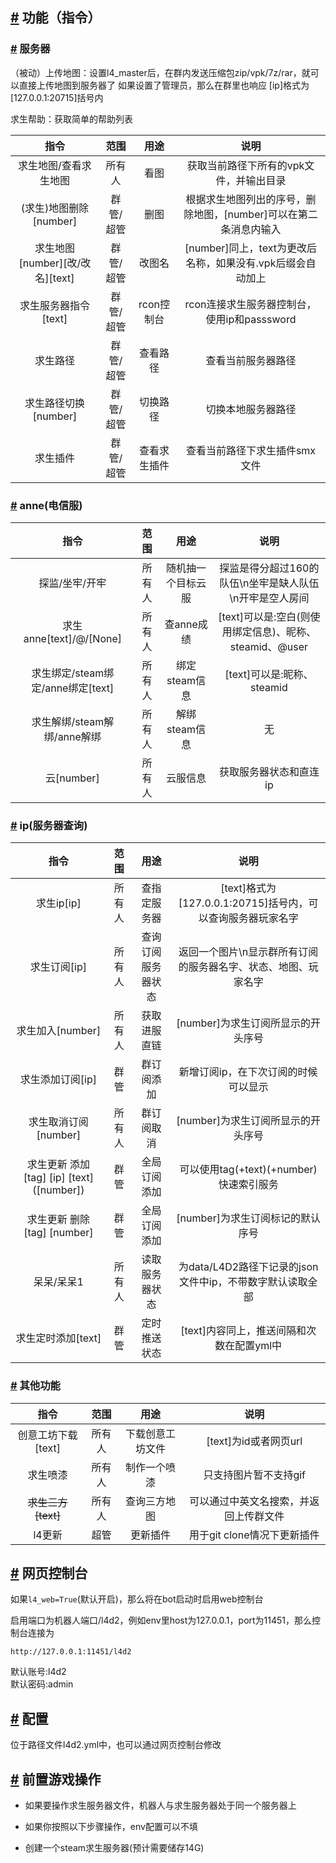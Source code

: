 <h2 id="功能-指令"><a href="#功能-指令" class="header-anchor" one-link-mark="yes">#</a> 功能（指令）</h2>
<h3 id="服务器"><a href="#服务器" class="header-anchor" one-link-mark="yes">#</a> 服务器</h3>
<p>（被动）上传地图：设置l4_master后，在群内发送压缩包zip/vpk/7z/rar，就可以直接上传地图到服务器了
如果设置了管理员，那么在群里也响应
[ip]格式为[127.0.0.1:20715]括号内</p>
<p>求生帮助：获取简单的帮助列表</p>
<table><thead><tr><th style="text-align:center;">指令</th> <th style="text-align:center;">范围</th> <th style="text-align:center;">用途</th> <th style="text-align:center;">说明</th></tr></thead> <tbody><tr><td style="text-align:center;">求生地图/查看求生地图</td> <td style="text-align:center;">所有人</td> <td style="text-align:center;">看图</td> <td style="text-align:center;">获取当前路径下所有的vpk文件，并输出目录</td></tr> <tr><td style="text-align:center;">(求生)地图删除[number]</td> <td style="text-align:center;">群管/超管</td> <td style="text-align:center;">删图</td> <td style="text-align:center;">根据求生地图列出的序号，删除地图，[number]可以在第二条消息内输入</td></tr> <tr><td style="text-align:center;">求生地图[number][改/改名][text]</td> <td style="text-align:center;">群管/超管</td> <td style="text-align:center;">改图名</td> <td style="text-align:center;">[number]同上，text为更改后名称，如果没有.vpk后缀会自动加上</td></tr> <tr><td style="text-align:center;">求生服务器指令[text]</td> <td style="text-align:center;">群管/超管</td> <td style="text-align:center;">rcon控制台</td> <td style="text-align:center;">rcon连接求生服务器控制台，使用ip和passsword</td></tr> <tr><td style="text-align:center;">求生路径</td> <td style="text-align:center;">群管/超管</td> <td style="text-align:center;">查看路径</td> <td style="text-align:center;">查看当前服务器路径</td></tr> <tr><td style="text-align:center;">求生路径切换[number]</td> <td style="text-align:center;">群管/超管</td> <td style="text-align:center;">切换路径</td> <td style="text-align:center;">切换本地服务器路径</td></tr> <tr><td style="text-align:center;">求生插件</td> <td style="text-align:center;">群管/超管</td> <td style="text-align:center;">查看求生插件</td> <td style="text-align:center;">查看当前路径下求生插件smx文件</td></tr></tbody></table>
<h3 id="anne-电信服"><a href="#anne-电信服" class="header-anchor" one-link-mark="yes">#</a> anne(电信服)</h3>
<table><thead><tr><th style="text-align:center;">指令</th> <th style="text-align:center;">范围</th> <th style="text-align:center;">用途</th> <th style="text-align:center;">说明</th></tr></thead> <tbody><tr><td style="text-align:center;">探监/坐牢/开牢</td> <td style="text-align:center;">所有人</td> <td style="text-align:center;">随机抽一个目标云服</td> <td style="text-align:center;">探监是得分超过160的队伍\n坐牢是缺人队伍\n开牢是空人房间</td></tr> <tr><td style="text-align:center;">求生anne[text]/@/[None]</td> <td style="text-align:center;">所有人</td> <td style="text-align:center;">查anne成绩</td> <td style="text-align:center;">[text]可以是:空白(则使用绑定信息)、昵称、steamid、@user</td></tr> <tr><td style="text-align:center;">求生绑定/steam绑定/anne绑定[text]</td> <td style="text-align:center;">所有人</td> <td style="text-align:center;">绑定steam信息</td> <td style="text-align:center;">[text]可以是:昵称、steamid</td></tr> <tr><td style="text-align:center;">求生解绑/steam解绑/anne解绑</td> <td style="text-align:center;">所有人</td> <td style="text-align:center;">解绑steam信息</td> <td style="text-align:center;">无</td></tr> <tr><td style="text-align:center;">云[number]</td> <td style="text-align:center;">所有人</td> <td style="text-align:center;">云服信息</td> <td style="text-align:center;">获取服务器状态和直连ip</td></tr></tbody></table>
<h3 id="ip-服务器查询"><a href="#ip-服务器查询" class="header-anchor" one-link-mark="yes">#</a> ip(服务器查询)</h3>
<table><thead><tr><th style="text-align:center;">指令</th> <th style="text-align:center;">范围</th> <th style="text-align:center;">用途</th> <th style="text-align:center;">说明</th></tr></thead> <tbody><tr><td style="text-align:center;">求生ip[ip]</td> <td style="text-align:center;">所有人</td> <td style="text-align:center;">查指定服务器</td> <td style="text-align:center;">[text]格式为[127.0.0.1:20715]括号内，可以查询服务器玩家名字</td></tr> <tr><td style="text-align:center;">求生订阅[ip]</td> <td style="text-align:center;">所有人</td> <td style="text-align:center;">查询订阅服务器状态</td> <td style="text-align:center;">返回一个图片\n显示群所有订阅的服务器名字、状态、地图、玩家名字</td></tr> <tr><td style="text-align:center;">求生加入[number]</td> <td style="text-align:center;">所有人</td> <td style="text-align:center;">获取进服直链</td> <td style="text-align:center;">[number]为求生订阅所显示的开头序号</td></tr> <tr><td style="text-align:center;">求生添加订阅[ip]</td> <td style="text-align:center;">群管</td> <td style="text-align:center;">群订阅添加</td> <td style="text-align:center;">新增订阅ip，在下次订阅的时候可以显示</td></tr> <tr><td style="text-align:center;">求生取消订阅[number]</td> <td style="text-align:center;">所有人</td> <td style="text-align:center;">群订阅取消</td> <td style="text-align:center;">[number]为求生订阅所显示的开头序号</td></tr> <tr><td style="text-align:center;">求生更新 添加 [tag] [ip] [text] ([number])</td> <td style="text-align:center;">群管</td> <td style="text-align:center;">全局订阅添加</td> <td style="text-align:center;">可以使用tag(+text)(+number)快速索引服务</td></tr> <tr><td style="text-align:center;">求生更新 删除 [tag] [number]</td> <td style="text-align:center;">群管</td> <td style="text-align:center;">全局订阅添加</td> <td style="text-align:center;">[number]为求生订阅标记的默认序号</td></tr> <tr><td style="text-align:center;">呆呆/呆呆1</td> <td style="text-align:center;">所有人</td> <td style="text-align:center;">读取服务器状态</td> <td style="text-align:center;">为data/L4D2路径下记录的json文件中ip，不带数字默认读取全部</td></tr> <tr><td style="text-align:center;">求生定时添加[text]</td> <td style="text-align:center;">群管</td> <td style="text-align:center;">定时推送状态</td> <td style="text-align:center;">[text]内容同上，推送间隔和次数在配置yml中</td></tr></tbody></table>
<h3 id="其他功能"><a href="#其他功能" class="header-anchor" one-link-mark="yes">#</a> 其他功能</h3>
<table><thead><tr><th style="text-align:center;">指令</th> <th style="text-align:center;">范围</th> <th style="text-align:center;">用途</th> <th style="text-align:center;">说明</th></tr></thead> <tbody><tr><td style="text-align:center;">创意工坊下载[text]</td> <td style="text-align:center;">所有人</td> <td style="text-align:center;">下载创意工坊文件</td> <td style="text-align:center;">[text]为id或者网页url</td></tr> <tr><td style="text-align:center;">求生喷漆</td> <td style="text-align:center;">所有人</td> <td style="text-align:center;">制作一个喷漆</td> <td style="text-align:center;">只支持图片暂不支持gif</td></tr> <tr><td style="text-align:center;"><s>求生三方[text]</s></td> <td style="text-align:center;">所有人</td> <td style="text-align:center;">查询三方地图</td> <td style="text-align:center;">可以通过中英文名搜索，并返回上传群文件</td></tr> <tr><td style="text-align:center;">l4更新</td> <td style="text-align:center;">超管</td> <td style="text-align:center;">更新插件</td> <td style="text-align:center;">用于git clone情况下更新插件</td></tr></tbody></table>
<h2 id="网页控制台"><a href="#网页控制台" class="header-anchor" one-link-mark="yes">#</a> 网页控制台</h2>
<p>如果<code>l4_web=True</code>(默认开启)，那么将在bot启动时启用web控制台</p>
<p>启用端口为机器人端口/l4d2，例如env里host为127.0.0.1，port为11451，那么控制台连接为</p>
<div class="language-bash extra-class"><pre class="language-bash"><code>http://127.0.0.1:11451/l4d2
</code></pre></div>
<p>默认账号:l4d2<br>
默认密码:admin</p>
<h2 id="配置"><a href="#配置" class="header-anchor" one-link-mark="yes">#</a> 配置</h2>
<p>位于路径文件l4d2.yml中，也可以通过网页控制台修改</p>
<h2 id="前置游戏操作"><a href="#前置游戏操作" class="header-anchor" one-link-mark="yes">#</a> 前置游戏操作</h2>
<ul><li><p>如果要操作求生服务器文件，机器人与求生服务器处于同一个服务器上</p></li> <li><p>如果你按照以下步骤操作，env配置可以不填</p></li> <li><p>创建一个steam求生服务器(预计需要储存14G)</p></li></ul>